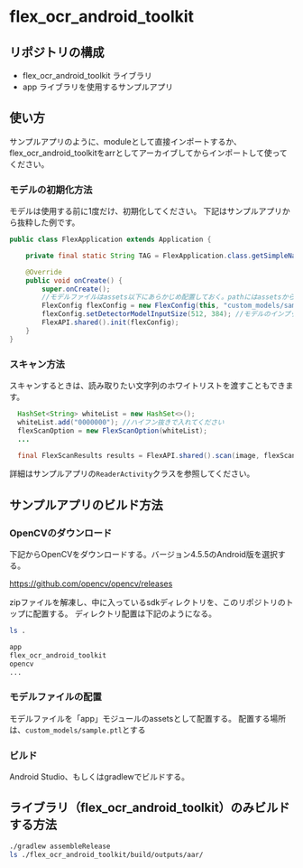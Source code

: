 # flex_ocr_android_toolkit

## リポジトリの構成

- flex_ocr_android_toolkit ライブラリ
- app ライブラリを使用するサンプルアプリ

## 使い方

サンプルアプリのように、moduleとして直接インポートするか、
flex_ocr_android_toolkitをarrとしてアーカイブしてからインポートして使ってください。

### モデルの初期化方法

モデルは使用する前に1度だけ、初期化してください。
下記はサンプルアプリから抜粋した例です。
```Java
public class FlexApplication extends Application {

    private final static String TAG = FlexApplication.class.getSimpleName();

    @Override
    public void onCreate() {
        super.onCreate();
        //モデルファイルはassets以下にあらかじめ配置しておく。pathにはassetsからの相対パスを指定する。
        FlexConfig flexConfig = new FlexConfig(this, "custom_models/sample.ptl");
        flexConfig.setDetectorModelInputSize(512, 384); //モデルのインプットサイズに合わせる
        FlexAPI.shared().init(flexConfig);
    }
}
```

### スキャン方法

スキャンするときは、読み取りたい文字列のホワイトリストを渡すこともできます。

```Java
  HashSet<String> whiteList = new HashSet<>();
  whiteList.add("0000000"); //ハイフン抜きで入れてください
  flexScanOption = new FlexScanOption(whiteList);
  ...

  final FlexScanResults results = FlexAPI.shared().scan(image, flexScanOption);
```

詳細はサンプルアプリの`ReaderActivity`クラスを参照してください。

## サンプルアプリのビルド方法

### OpenCVのダウンロード

下記からOpenCVをダウンロードする。バージョン4.5.5のAndroid版を選択する。

https://github.com/opencv/opencv/releases

zipファイルを解凍し、中に入っているsdkディレクトリを、このリポジトリのトップに配置する。
ディレクトリ配置は下記のようになる。

```bash
ls .

app
flex_ocr_android_toolkit
opencv
...
```


### モデルファイルの配置

モデルファイルを「app」モジュールのassetsとして配置する。
配置する場所は、`custom_models/sample.ptl`とする

### ビルド
Android Studio、もしくはgradlewでビルドする。

## ライブラリ（flex_ocr_android_toolkit）のみビルドする方法

```bash
./gradlew assembleRelease
ls ./flex_ocr_android_toolkit/build/outputs/aar/
```
